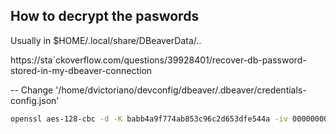 ## How to decrypt the paswords

Usually in $HOME/.local/share/DBeaverData/..

https://sta`ckoverflow.com/questions/39928401/recover-db-password-stored-in-my-dbeaver-connection

-- Change '/home/dvictoriano/devconfig/dbeaver/.dbeaver/credentials-config.json'

```bash
openssl aes-128-cbc -d -K babb4a9f774ab853c96c2d653dfe544a -iv 00000000000000000000000000000000 -in /home/dvictoriano/devconfig/dbeaver/.dbeaver/credentials-config.json | dd bs=1 skip=16 2>/dev/null 
```
